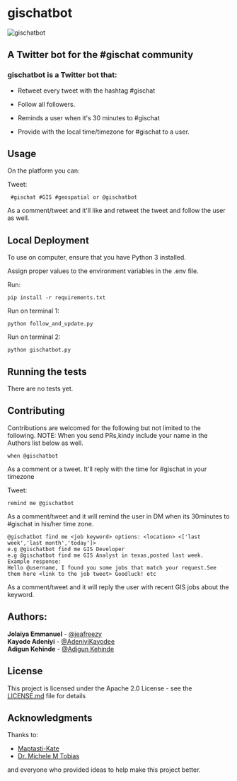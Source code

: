 # gischatbot

![gischatbot](gischatimage.jpg)

## A Twitter bot for the #gischat community

### gischatbot is a Twitter bot that:

* Retweet every tweet with the hashtag #gischat

* Follow all followers.

* Reminds a user when it's 30 minutes to #gischat

* Provide with the local time/timezone for #gischat to a user. 

## Usage

On the platform you can:

Tweet:

```
 #gischat #GIS #geospatial or @gischatbot
```

As a comment/tweet and it'll like and retweet the tweet and follow the user as well. 


## Local Deployment

To use on computer, ensure that you have Python 3 installed.

Assign proper values to the environment variables in the .env file.

Run:

```
pip install -r requirements.txt
```

Run on terminal 1: 

```
python follow_and_update.py
```

Run on terminal 2:

```
python gischatbot.py
```

## Running the tests

There are no tests yet.

## Contributing

Contributions are welcomed for the following but not limited to the following.
NOTE: When you send PRs,kindy include your name in the Authors list below as well.

```
when @gischatbot
```
As a comment or a tweet. It'll reply with the time for #gischat in your timezone

Tweet:

```
remind me @gischatbot
```
As a comment/tweet and it will remind the user in DM when its 30minutes to #gischat in his/her time zone.

```
@gischatbot find me <job keyword> options: <location> <['last week','last month','today']>
e.g @gischatbot find me GIS Developer
e.g @gischatbot find me GIS Analyst in texas,posted last week.
Example response:
Hello @username, I found you some jobs that match your request.See them here <link to the job tweet> Goodluck! etc
```
As a comment/tweet and it will reply the user with recent GIS jobs about the keyword.

## Authors:

**Jolaiya Emmanuel** - [@jeafreezy](https://twitter.com/jeafreezy) <br>
**Kayode Adeniyi** - [@AdeniyiKayodee](https://twitter.com/AdeniyiKayodee) <br>
**Adigun Kehinde** - [@Adigun Kehinde](https://twitter.com/adiguntoba)

## License

This project is licensed under the Apache 2.0 License - see the [LICENSE.md](./LICENSE.MD) file for details

## Acknowledgments

Thanks to:
* [Maptasti-Kate](https://twitter.com/pokateo_)
* [Dr. Michele M Tobias](https://twitter/MicheleTobias)

and everyone who provided ideas to help make this project better.


